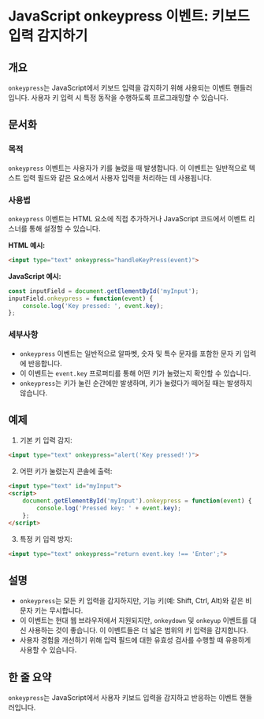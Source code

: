 <!--
Meta Description: # JavaScript onkeypress 이벤트: 키보드 입력 감지하기 ## 개요 `onkeypress`는 JavaScript에서 키보드 입력을 감지하기 위해 사용되는 이벤트 핸들러입니다. 사용자 키 입력 시 특정 동작을 수행하도록 프로그래밍할 수 있습니다. ## 문...
Meta Keywords: onkeypress, event, key, 이벤트는, html
-->

# JavaScript onkeypress 이벤트: 키보드 입력 감지하기

## 개요
`onkeypress`는 JavaScript에서 키보드 입력을 감지하기 위해 사용되는 이벤트 핸들러입니다. 사용자 키 입력 시 특정 동작을 수행하도록 프로그래밍할 수 있습니다.

## 문서화

### 목적
`onkeypress` 이벤트는 사용자가 키를 눌렀을 때 발생합니다. 이 이벤트는 일반적으로 텍스트 입력 필드와 같은 요소에서 사용자 입력을 처리하는 데 사용됩니다.

### 사용법
`onkeypress` 이벤트는 HTML 요소에 직접 추가하거나 JavaScript 코드에서 이벤트 리스너를 통해 설정할 수 있습니다. 

**HTML 예시:**
```html
<input type="text" onkeypress="handleKeyPress(event)">
```

**JavaScript 예시:**
```javascript
const inputField = document.getElementById('myInput');
inputField.onkeypress = function(event) {
    console.log('Key pressed: ', event.key);
};
```

### 세부사항
- `onkeypress` 이벤트는 일반적으로 알파벳, 숫자 및 특수 문자를 포함한 문자 키 입력에 반응합니다.
- 이 이벤트는 `event.key` 프로퍼티를 통해 어떤 키가 눌렸는지 확인할 수 있습니다.
- `onkeypress`는 키가 눌린 순간에만 발생하며, 키가 눌렸다가 떼어질 때는 발생하지 않습니다.

## 예제
1. 기본 키 입력 감지:
```html
<input type="text" onkeypress="alert('Key pressed!')">
```

2. 어떤 키가 눌렸는지 콘솔에 출력:
```html
<input type="text" id="myInput">
<script>
    document.getElementById('myInput').onkeypress = function(event) {
        console.log('Pressed key: ' + event.key);
    };
</script>
```

3. 특정 키 입력 방지:
```html
<input type="text" onkeypress="return event.key !== 'Enter';">
```

## 설명
- `onkeypress`는 모든 키 입력을 감지하지만, 기능 키(예: Shift, Ctrl, Alt)와 같은 비문자 키는 무시합니다.
- 이 이벤트는 현대 웹 브라우저에서 지원되지만, `onkeydown` 및 `onkeyup` 이벤트를 대신 사용하는 것이 좋습니다. 이 이벤트들은 더 넓은 범위의 키 입력을 감지합니다.
- 사용자 경험을 개선하기 위해 입력 필드에 대한 유효성 검사를 수행할 때 유용하게 사용할 수 있습니다.

## 한 줄 요약
`onkeypress`는 JavaScript에서 사용자 키보드 입력을 감지하고 반응하는 이벤트 핸들러입니다.
